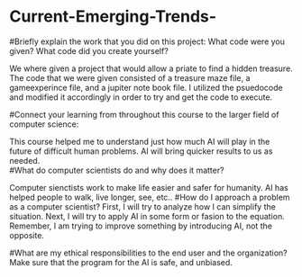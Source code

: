 # Current-Emerging-Trends-
#Briefly explain the work that you did on this project: What code were you given? What code did you create yourself?
	
We where given a project that would allow a priate to find a hidden treasure.  The code that we were given consisted of  a treasure maze file, a gameexperince file, and a jupiter note book file.  I utilized the psuedocode and modified it accordingly in order to try and get the code to execute.

#Connect your learning from throughout this course to the larger field of computer science:

This course helped me to understand just how much AI will play in the future of difficult human problems.  AI will bring quicker results to us as needed.  
#What do computer scientists do and why does it matter?

Computer sienctists work to make life easier and safer for humanity.  AI has helped people to walk, live longer, see, etc..
#How do I approach a problem as a computer scientist?
First, I will try to analyze how I can simplify the situation.  Next, I will try to apply AI in some form or fasion to the equation.  Remember, I am trying to improve something by introducing AI, not the opposite.

#What are my ethical responsibilities to the end user and the organization?
Make sure that the program for the AI is safe, and unbiased.
